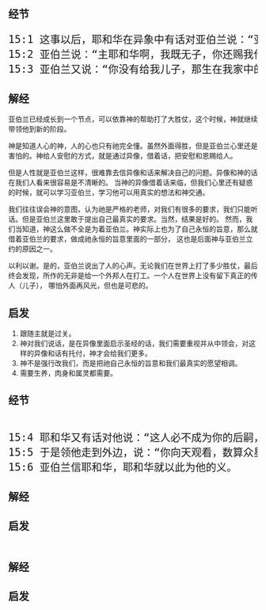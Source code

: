 ## 经节

<pre style="font-size: 21px;">
15:1 这事以后，耶和华在异象中有话对亚伯兰说：“亚伯兰，你不要惧怕！我是你的盾牌，必大大地赏赐你。”
15:2 亚伯兰说：“主耶和华啊，我既无子，你还赐我什么呢？并且要承受我家业的，是大马色人以利以谢。”
15:3 亚伯兰又说：“你没有给我儿子，那生在我家中的人，就是我的后嗣。”
</pre>

## 解经

亚伯兰已经成长到一个节点，可以依靠神的帮助打了大胜仗，这个时候，神就继续带领他到新的阶段。

神是知道人心的神，人的心也只有祂完全懂。虽然外面得胜，但是亚伯兰心里还是害怕的。神给人安慰的方式，就是通过异像，借着话，把安慰和恩赐给人。

但是人性就是亚伯兰这样，很难靠去信异像和话来解决自己的问题。异像和神的话在我们人看来很容易是不清晰的。
当神的异像借着话来临，但我们心里还有疑惑的时候，就可以学习亚伯兰，学习他可以用真实的想法和神交通。

我们往往误会神的意图，认为祂是严格的老师，对我们有很多的要求，我们只能听话。但是亚伯兰这里敢于提出自己最真实的要求。当然，结果是好的。
然而，我们当知道，神这么做不全是为着亚伯兰。神实际上也为了自己永恒的旨意，那么就借着亚伯兰的要求，做成祂永恒的旨意里面的一部分，
这也是后面神与亚伯兰立约的原因之一。

以利以谢。是的，亚伯兰说出了人的心声。无论我们在世界上打了多少胜仗，最后终会发现，所作的无非是给一个外邦人在打工。一个人在世界上没有留下真正的传人（儿子），
哪怕外面再风光，但也是可悲的。

## 启发

1. 跟随主就是过关。
2. 神对我们说话，是在异像里面启示圣经的话，我们需要重视并从中领会，对这样的异像和话有托付，神才会给我们更多。
3. 神不是强行改我们，而是把祂自己永恒的旨意和我们最真实的愿望相调。
4. 需要生养，肉身和属灵都需要。

## 经节
<pre style="font-size: 21px;">

15:4 耶和华又有话对他说：“这人必不成为你的后嗣，你本身所生的，才成为你的后嗣。”
15:5 于是领他走到外边，说：“你向天观看，数算众星，能数得过来吗？”又对他说：“你的后裔将要如此。”
15:6 亚伯兰信耶和华，耶和华就以此为他的义。
</pre>

## 解经

## 启发

<pre style="font-size: 23px;">
</pre>

## 解经

## 启发